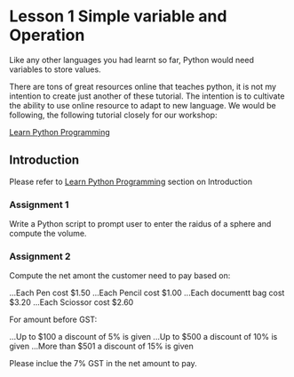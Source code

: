 # Lesson 1 Simple variable and Operation

Like any other languages you had learnt so far, Python would need variables to store values. 

There are tons of great resources online that teaches python, it is not my intention to create just another of these tutorial. 
The intention is to cultivate the ability to use online resource to adapt to new language.
We would be following, the following tutorial closely for our workshop:

[Learn Python Programming](https://www.programiz.com/python-programming#learn-python-tutorial)

## Introduction

Please refer to [Learn Python Programming](https://www.programiz.com/python-programming#learn-python-tutorial) section on Introduction

### Assignment 1

Write a Python script to prompt user to enter the raidus of a sphere and compute the volume.

### Assignment 2

Compute the net amont the customer need to pay based on:

...Each Pen cost $1.50
...Each Pencil cost $1.00
...Each documentt bag cost $3.20
...Each Sciossor cost $2.60

For amount before GST:

...Up to $100 a discount of 5% is given
...Up to $500 a discount of 10% is given
...More than $501 a discount of 15% is given

Please inclue the 7% GST in the net amount to pay. 







